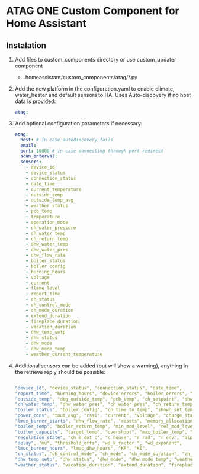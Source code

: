 # ATAG ONE Custom Component for Home Assistant

## Instalation

1. Add files to custom_components directory or use custom_updater component

   - .homeassistant/custom_components/atag/\*.py

2. Add the new platform in the configuration.yaml to enable climate, water_heater and default sensors to HA. Uses Auto-discovery if no host data is provided:

   ```yaml
   atag:
   ```

3. Add optional configuration parameters if necessary:

   ```yaml
   atag:
     host: # in case autodiscovery fails
     email:
     port: 10000 # in case connecting through port redirect
     scan_interval:
     sensors:
       - device_id
       - device_status
       - connection_status
       - date_time
       - current_temperature
       - outside_temp
       - outside_temp_avg
       - weather_status
       - pcb_temp
       - temperature
       - operation_mode
       - ch_water_pressure
       - ch_water_temp
       - ch_return_temp
       - dhw_water_temp
       - dhw_water_pres
       - dhw_flow_rate
       - boiler_status
       - boiler_config
       - burning_hours
       - voltage
       - current
       - flame_level
       - report_time
       - ch_status
       - ch_control_mode
       - ch_mode_duration
       - extend_duration
       - fireplace_duration
       - vacation_duration
       - dhw_temp_setp
       - dhw_status
       - dhw_mode
       - dhw_mode_temp
       - weather_current_temperature
   ```

4. Additional sensors can be added (but will show a warning), anything in the retrieve reply should be possible:

   ```yaml

   "device_id", "device_status", "connection_status", "date_time",
   "report_time", "burning_hours", "device_errors", "boiler_errors", "room_temp",
   "outside_temp", "dbg_outside_temp", "pcb_temp", "ch_setpoint", "dhw_water_temp",
   "ch_water_temp", "dhw_water_pres", "ch_water_pres", "ch_return_temp",
   "boiler_status", "boiler_config", "ch_time_to_temp", "shown_set_temp",
   "power_cons", "tout_avg", "rssi", "current", "voltage", "charge_status",
   "lmuc_burner_starts", "dhw_flow_rate", "resets", "memory_allocation",
   "boiler_temp", "boiler_return_temp", "min_mod_level", "rel_mod_level",
   "boiler_capacity", "target_temp", "overshoot", "max_boiler_temp", "alpha_used",
   "regulation_state", "ch_m_dot_c", "c_house", "r_rad", "r_env", "alpha", "alpha_max",
   "delay", "mu", "threshold_offs", "wd_k_factor ", "wd_exponent",
   "lmuc_burner_hours", "lmuc_dhw_hours", "KP", "KI",
   "ch_status", "ch_control_mode", "ch_mode", "ch_mode_duration", "ch_mode_temp",
   "dhw_temp_setp", "dhw_status", "dhw_mode", "dhw_mode_temp", "weather_temp",
   "weather_status", "vacation_duration", "extend_duration", "fireplace_duration"
   ```

